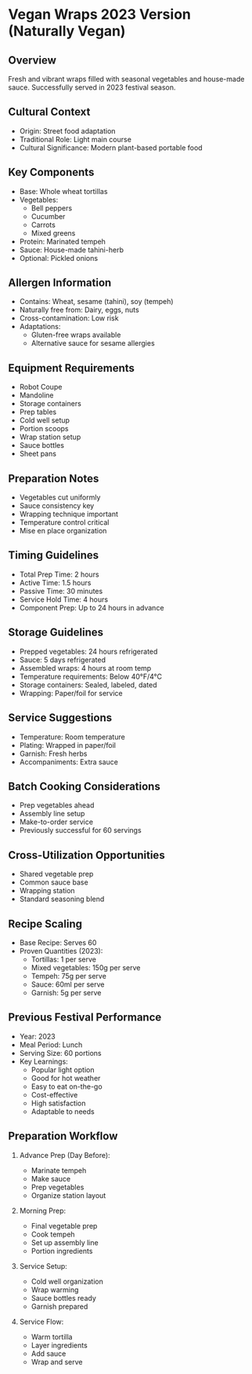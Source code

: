 # Vegan Wraps 2023 Version (Naturally Vegan)

## Overview
Fresh and vibrant wraps filled with seasonal vegetables and house-made sauce. Successfully served in 2023 festival season.

## Cultural Context
- Origin: Street food adaptation
- Traditional Role: Light main course
- Cultural Significance: Modern plant-based portable food

## Key Components
- Base: Whole wheat tortillas
- Vegetables:
  - Bell peppers
  - Cucumber
  - Carrots
  - Mixed greens
- Protein: Marinated tempeh
- Sauce: House-made tahini-herb
- Optional: Pickled onions

## Allergen Information
- Contains: Wheat, sesame (tahini), soy (tempeh)
- Naturally free from: Dairy, eggs, nuts
- Cross-contamination: Low risk
- Adaptations: 
  - Gluten-free wraps available
  - Alternative sauce for sesame allergies

## Equipment Requirements
- Robot Coupe
- Mandoline
- Storage containers
- Prep tables
- Cold well setup
- Portion scoops
- Wrap station setup
- Sauce bottles
- Sheet pans

## Preparation Notes
- Vegetables cut uniformly
- Sauce consistency key
- Wrapping technique important
- Temperature control critical
- Mise en place organization

## Timing Guidelines
- Total Prep Time: 2 hours
- Active Time: 1.5 hours
- Passive Time: 30 minutes
- Service Hold Time: 4 hours
- Component Prep: Up to 24 hours in advance

## Storage Guidelines
- Prepped vegetables: 24 hours refrigerated
- Sauce: 5 days refrigerated
- Assembled wraps: 4 hours at room temp
- Temperature requirements: Below 40°F/4°C
- Storage containers: Sealed, labeled, dated
- Wrapping: Paper/foil for service

## Service Suggestions
- Temperature: Room temperature
- Plating: Wrapped in paper/foil
- Garnish: Fresh herbs
- Accompaniments: Extra sauce

## Batch Cooking Considerations
- Prep vegetables ahead
- Assembly line setup
- Make-to-order service
- Previously successful for 60 servings

## Cross-Utilization Opportunities
- Shared vegetable prep
- Common sauce base
- Wrapping station
- Standard seasoning blend

## Recipe Scaling
- Base Recipe: Serves 60
- Proven Quantities (2023):
  - Tortillas: 1 per serve
  - Mixed vegetables: 150g per serve
  - Tempeh: 75g per serve
  - Sauce: 60ml per serve
  - Garnish: 5g per serve

## Previous Festival Performance
- Year: 2023
- Meal Period: Lunch
- Serving Size: 60 portions
- Key Learnings:
  - Popular light option
  - Good for hot weather
  - Easy to eat on-the-go
  - Cost-effective
  - High satisfaction
  - Adaptable to needs

## Preparation Workflow
1. Advance Prep (Day Before):
   - Marinate tempeh
   - Make sauce
   - Prep vegetables
   - Organize station layout

2. Morning Prep:
   - Final vegetable prep
   - Cook tempeh
   - Set up assembly line
   - Portion ingredients

3. Service Setup:
   - Cold well organization
   - Wrap warming
   - Sauce bottles ready
   - Garnish prepared

4. Service Flow:
   - Warm tortilla
   - Layer ingredients
   - Add sauce
   - Wrap and serve 